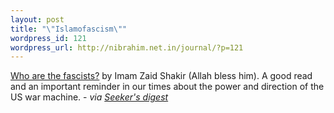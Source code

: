 ```yaml
--- 
layout: post
title: "\"Islamofascism\""
wordpress_id: 121
wordpress_url: http://nibrahim.net.in/journal/?p=121
---
```

<a href="http://www.newislamicdirections.com/nid/articles/who_are_the_fascists/">Who are the fascists?</a> by Imam Zaid Shakir (Allah bless him). A good read and an important reminder in our times about the power and direction of the US war machine. - <i>via <a href="http://www.seekersdigest.org/who-are-the-fascists-imam-zaid-shakir-new-islamic-directions.html">Seeker's digest</a> </i>
